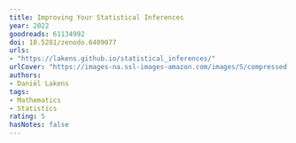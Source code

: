 ```yaml
---
title: Improving Your Statistical Inferences
year: 2022
goodreads: 61134992
doi: 10.5281/zenodo.6409077
urls:
- "https://lakens.github.io/statistical_inferences/"
urlCover: "https://images-na.ssl-images-amazon.com/images/S/compressed.photo.goodreads.com/books/1653059027i/61134992.jpg"
authors:
- Daniël Lakens
tags:
- Mathematics
- Statistics
rating: 5
hasNotes: false
---
```

